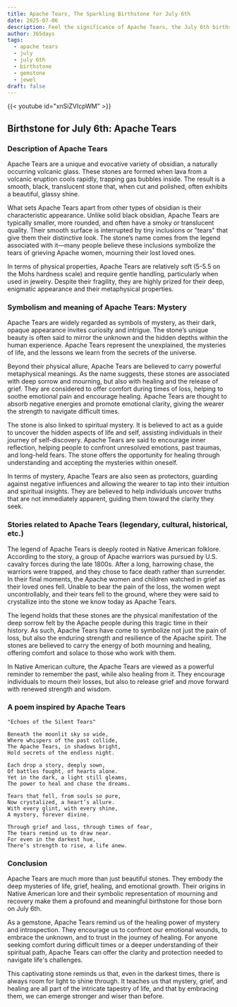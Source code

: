 ```yaml
---
title: Apache Tears, The Sparkling Birthstone for July 6th
date: 2025-07-06
description: Feel the significance of Apache Tears, the July 6th birthstone symbolizing Mystery. Let its beauty and meaning brighten your day.
author: 365days
tags:
  - apache tears
  - july
  - july 6th
  - birthstone
  - gemstone
  - jewel
draft: false
---
```


{{< youtube id="xnSiZVIcpWM" >}}

## Birthstone for July 6th: Apache Tears

### Description of Apache Tears

Apache Tears are a unique and evocative variety of obsidian, a naturally occurring volcanic glass. These stones are formed when lava from a volcanic eruption cools rapidly, trapping gas bubbles inside. The result is a smooth, black, translucent stone that, when cut and polished, often exhibits a beautiful, glassy shine.

What sets Apache Tears apart from other types of obsidian is their characteristic appearance. Unlike solid black obsidian, Apache Tears are typically smaller, more rounded, and often have a smoky or translucent quality. Their smooth surface is interrupted by tiny inclusions or "tears" that give them their distinctive look. The stone’s name comes from the legend associated with it—many people believe these inclusions symbolize the tears of grieving Apache women, mourning their lost loved ones.

In terms of physical properties, Apache Tears are relatively soft (5-5.5 on the Mohs hardness scale) and require gentle handling, particularly when used in jewelry. Despite their fragility, they are highly prized for their deep, enigmatic appearance and their metaphysical properties.

### Symbolism and meaning of Apache Tears: Mystery

Apache Tears are widely regarded as symbols of mystery, as their dark, opaque appearance invites curiosity and intrigue. The stone’s unique beauty is often said to mirror the unknown and the hidden depths within the human experience. Apache Tears represent the unexplained, the mysteries of life, and the lessons we learn from the secrets of the universe.

Beyond their physical allure, Apache Tears are believed to carry powerful metaphysical meanings. As the name suggests, these stones are associated with deep sorrow and mourning, but also with healing and the release of grief. They are considered to offer comfort during times of loss, helping to soothe emotional pain and encourage healing. Apache Tears are thought to absorb negative energies and promote emotional clarity, giving the wearer the strength to navigate difficult times.

The stone is also linked to spiritual mystery. It is believed to act as a guide to uncover the hidden aspects of life and self, assisting individuals in their journey of self-discovery. Apache Tears are said to encourage inner reflection, helping people to confront unresolved emotions, past traumas, and long-held fears. The stone offers the opportunity for healing through understanding and accepting the mysteries within oneself.

In terms of mystery, Apache Tears are also seen as protectors, guarding against negative influences and allowing the wearer to tap into their intuition and spiritual insights. They are believed to help individuals uncover truths that are not immediately apparent, guiding them toward the clarity they seek.

### Stories related to Apache Tears (legendary, cultural, historical, etc.)

The legend of Apache Tears is deeply rooted in Native American folklore. According to the story, a group of Apache warriors was pursued by U.S. cavalry forces during the late 1800s. After a long, harrowing chase, the warriors were trapped, and they chose to face death rather than surrender. In their final moments, the Apache women and children watched in grief as their loved ones fell. Unable to bear the pain of the loss, the women wept uncontrollably, and their tears fell to the ground, where they were said to crystallize into the stone we know today as Apache Tears.

The legend holds that these stones are the physical manifestation of the deep sorrow felt by the Apache people during this tragic time in their history. As such, Apache Tears have come to symbolize not just the pain of loss, but also the enduring strength and resilience of the Apache spirit. The stones are believed to carry the energy of both mourning and healing, offering comfort and solace to those who work with them.

In Native American culture, the Apache Tears are viewed as a powerful reminder to remember the past, while also healing from it. They encourage individuals to mourn their losses, but also to release grief and move forward with renewed strength and wisdom.

### A poem inspired by Apache Tears

```
"Echoes of the Silent Tears"

Beneath the moonlit sky so wide,  
Where whispers of the past collide,  
The Apache Tears, in shadows bright,  
Hold secrets of the endless night.  

Each drop a story, deeply sown,  
Of battles fought, of hearts alone.  
Yet in the dark, a light still gleams,  
The power to heal and chase the dreams.  

Tears that fell, from souls so pure,  
Now crystalized, a heart’s allure.  
With every glint, with every shine,  
A mystery, forever divine.  

Through grief and loss, through times of fear,  
The tears remind us to draw near.  
For even in the darkest hue,  
There’s strength to rise, a life anew.  
```

### Conclusion

Apache Tears are much more than just beautiful stones. They embody the deep mysteries of life, grief, healing, and emotional growth. Their origins in Native American lore and their symbolic representation of mourning and recovery make them a profound and meaningful birthstone for those born on July 6th.

As a gemstone, Apache Tears remind us of the healing power of mystery and introspection. They encourage us to confront our emotional wounds, to embrace the unknown, and to trust in the journey of healing. For anyone seeking comfort during difficult times or a deeper understanding of their spiritual path, Apache Tears can offer the clarity and protection needed to navigate life's challenges.

This captivating stone reminds us that, even in the darkest times, there is always room for light to shine through. It teaches us that mystery, grief, and healing are all part of the intricate tapestry of life, and that by embracing them, we can emerge stronger and wiser than before.